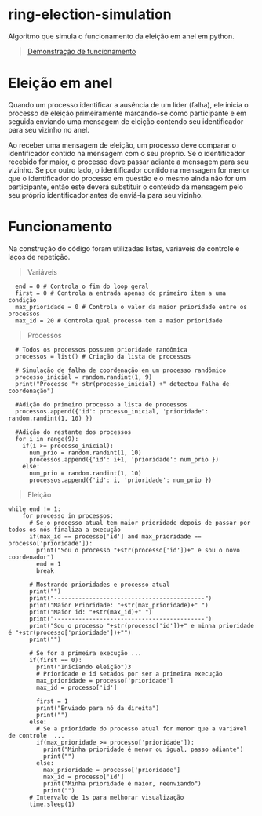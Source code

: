 # ring-election-simulation
Algoritmo que simula o funcionamento da eleição em anel em python.
> [Demonstração de funcionamento](https://repl.it/@sant0will/ring-election)

# Eleição em anel
Quando um processo identificar a ausência de um líder (falha), ele inicia o processo de eleição primeiramente marcando-se como participante e em seguida enviando uma mensagem de eleição contendo seu identificador para seu vizinho no anel.

Ao receber uma mensagem de eleição, um processo deve comparar o identificador contido na mensagem com o seu próprio. Se o identificador recebido for maior, o processo deve passar adiante a mensagem para seu vizinho. Se por outro lado, o identificador contido na mensagem for menor que o identificador do processo em questão e o mesmo ainda não for um participante, então este deverá substituir o conteúdo da mensagem pelo seu próprio identificador antes de enviá-la para seu
vizinho.

# Funcionamento
Na construção do código foram utilizadas listas, variáveis de controle e laços de repetição.
> Variáveis
```
  end = 0 # Controla o fim do loop geral
  first = 0 # Controla a entrada apenas do primeiro item a uma condição
  max_prioridade = 0 # Controla o valor da maior prioridade entre os processos
  max_id = 20 # Controla qual processo tem a maior prioridade  
```

> Processos
```
  # Todos os processos possuem prioridade randômica
  processos = list() # Criação da lista de processos
  
  # Simulação de falha de coordenação em um processo randômico
  processo_inicial = random.randint(1, 9)
  print("Processo "+ str(processo_inicial) +" detectou falha de coordenação")
  
  #Adição do primeiro processo a lista de processos
  processos.append({'id': processo_inicial, 'prioridade': random.randint(1, 10) })

  #Adição do restante dos processos
  for i in range(9):
    if(i >= processo_inicial):
      num_prio = random.randint(1, 10)
      processos.append({'id': i+1, 'prioridade': num_prio })
    else:
      num_prio = random.randint(1, 10)
      processos.append({'id': i, 'prioridade': num_prio })  
```
> Eleição
```
while end != 1:    
    for processo in processos:
      # Se o processo atual tem maior prioridade depois de passar por todos os nós finaliza a execução
      if(max_id == processo['id'] and max_prioridade == processo['prioridade']):
        print("Sou o processo "+str(processo['id'])+" e sou o novo coordenador")
        end = 1
        break       

      # Mostrando prioridades e processo atual
      print("")
      print("-------------------------------------------")
      print("Maior Prioridade: "+str(max_prioridade)+" ")
      print("Maior id: "+str(max_id)+" ")
      print("-------------------------------------------")
      print("Sou o processo "+str(processo['id'])+" e minha prioridade é "+str(processo['prioridade'])+"")
      print("")

      # Se for a primeira execução ...
      if(first == 0):
        print("Iniciando eleição")3
        # Prioridade e id setados por ser a primeira execução
        max_prioridade = processo['prioridade']
        max_id = processo['id']

        first = 1
        print("Enviado para nó da direita")
        print("")
      else:
        # Se a prioridade do processo atual for menor que a variável de controle  ...
        if(max_prioridade >= processo['prioridade']):
          print("Minha prioridade é menor ou igual, passo adiante")
          print("")
        else:            
          max_prioridade = processo['prioridade']
          max_id = processo['id']
          print("Minha prioridade é maior, reenviando")
          print("")
      # Intervalo de 1s para melhorar visualização
      time.sleep(1)
```



